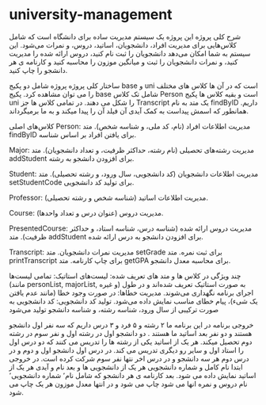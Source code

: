 # university-management
شرح کلی پروژه
این پروژه یک سیستم مدیریت ساده برای دانشگاه  است که شامل کلاس‌هایی برای مدیریت افراد، دانشجویان، اساتید، دروس، و نمرات می‌شود. این سیستم به شما امکان می‌دهد دانشجویان را ثبت نام کنید، دروس ارائه شده را مدیریت کنید، و نمرات دانشجویان را ثبت و میانگین موزون را محاسبه کنید و کارنامه ی هر دانشجو را چاپ کنید.

ساختار کلی پروژه
پروژه شامل دو پکیج base و uni است که در آن ها کلاس های مختلف را می توان مشاهده کرد. پکیج base شامل تک کلاس Person است  و بقیه کلاس ها پکیج uni را شکل می دهند.
در تمامی کلاس ها جز Transcript یک متد به نام findByID  داریم. همانطور که اسمش پیداست به کمک آیدی آن فیلد آن را پیدا میکند و به ما برمیگرداند.

کلاس‌های اصلی
Person:
مدیریت اطلاعات افراد (نام، کد ملی، و شناسه شخص).
متد findByID برای یافتن افراد بر اساس شناسه.

Major:
مدیریت رشته‌های تحصیلی (نام رشته، حداکثر ظرفیت، و تعداد دانشجویان).
متد addStudent برای افزودن دانشجو به رشته.

Student:
مدیریت اطلاعات دانشجویان (کد دانشجویی، سال ورود، و رشته تحصیلی).
متد setStudentCode برای تولید کد دانشجویی.

Professor:
مدیریت اطلاعات اساتید (شناسه شخص و رشته تحصیلی).

Course:
مدیریت دروس (عنوان درس و تعداد واحدها).

PresentedCourse:
مدیریت دروس ارائه شده (شناسه درس، شناسه استاد، و حداکثر ظرفیت).
متد addStudent برای افزودن دانشجو به درس ارائه شده.

Transcript:
مدیریت نمرات دانشجویان.
متد setGrade برای ثبت نمره.
متد printTranscript برای چاپ کارنامه.
متد getGPA برای محاسبه معدل دانشجو.

چند ویژگی در کلاس ها و متد های تعریف شده:
لیست‌های استاتیک: تمامی لیست‌ها (مانند personList, majorList, و غیره) به صورت استاتیک تعریف شده‌اند و در طول اجرای برنامه نگهداری می‌شوند.
مدیریت خطاها: در صورت وجود خطا (مانند عدم یافتن یک شیء)، پیام خطای مناسب نمایش داده می‌شود.
تولید کد دانشجویی: کد دانشجویی به صورت ترکیبی از سال ورود، شناسه رشته، و شناسه دانشجو تولید می‌شود

خروجی برنامه
در این برنامه ما ۲ رشته و ۵ فرد و ۳ درس داریم که سه نفر اول دانشجو هستند و دو نفر بعد اساتید ما هستند . دو دانشجو اول در رشته اول و نفر سوم در رشته دوم تحصیل میکند. هر یک از اساتید یکی از رشته ها را تدریس می کنند که دو درس اول را استاد اول و سایر رو دیگری تدریس می کند. در درس اول دانشجو اول و دوم  و در درس دوم هر سه دانشجو و در درس اخر نتها نفر سوم شرکت کرده است. 
در خروجی ابتدا نام کامل و شماره دانشجویی هر یک از دانشجویی ها و بعد نام و آیدی هر یک از اساتید نمایش داده می شود. بعد کارنامه ی هر دانشجو که شامل نام٬ شماره دانشجویی٬ نام دروس و نمره انها می شود چاپ می شود و در انتها معدل موزون هر یک چاپ می شود. 
